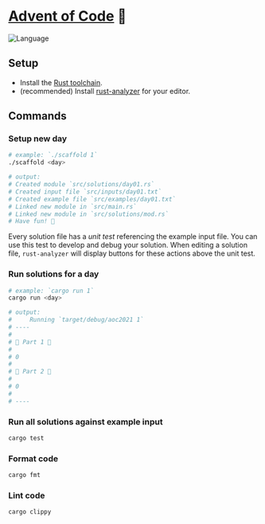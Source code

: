 # [Advent of Code](https://adventofcode.com/2021/) 🎄

![Language](https://badgen.net/badge/Language/Rust)

## Setup

* Install the [Rust toolchain](https://www.rust-lang.org/tools/install).
* (recommended) Install [rust-analyzer](https://rust-analyzer.github.io/manual.html) for your editor.

## Commands

### Setup new day

```sh
# example: `./scaffold 1`
./scaffold <day>

# output:
# Created module `src/solutions/day01.rs`
# Created input file `src/inputs/day01.txt`
# Created example file `src/examples/day01.txt`
# Linked new module in `src/main.rs`
# Linked new module in `src/solutions/mod.rs`
# Have fun! 🎄
```

Every solution file has a _unit test_ referencing the example input file. You can use this test to develop and debug your solution. When editing a solution file, `rust-analyzer`  will display buttons for these actions above the unit test.

### Run solutions for a day

```sh
# example: `cargo run 1`
cargo run <day>

# output:
#     Running `target/debug/aoc2021 1`
# ----
#
# 🎄 Part 1 🎄
#
# 0
#
# 🎄 Part 2 🎄
#
# 0
#
# ----
```

### Run all solutions against example input

```sh
cargo test
```

### Format code

```sh
cargo fmt
```

### Lint code

```sh
cargo clippy
```
